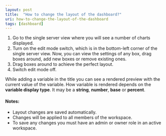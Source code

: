 ```yaml
---
layout: post
title:  "How to change the layout of the dashboard?"
uri: how-to-change-the-layout-of-the-dashboard
tags: [dashboard]
---
```


1.  Go to the single server view where you will see a number of charts displayed.
2.  Turn on the edit mode switch, which is in the bottom-left corner of the single server view. Now, you can view the settings of any box, drag boxes around, add new boxes or remove existing ones.
3.  Drag boxes around to achieve the perfect layout.
4.  Switch edit mode off.

<!--more-->


While adding a variable in the title you can see a rendered preview with the current value of the variable. How variable is rendered depends on the **variable display type**. It may be a **string**, **number**, **base** or **percent**.

#### Notes:

*   Layout changes are saved automatically.
*   Changes will be applied to all members of the workspace.
*   To save any changes you must have an admin or owner role in an active workspace.